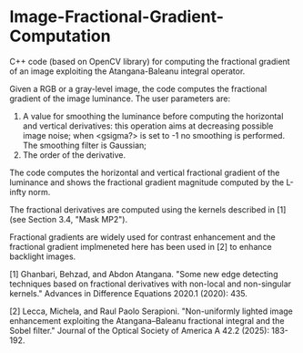 # Image-Fractional-Gradient-Computation
C++ code (based on OpenCV library) for computing the fractional gradient of an image exploiting the Atangana-Baleanu integral operator. 


Given a RGB or a gray-level image, the code computes the fractional gradient of the image luminance. 
The user parameters are:
1) A value <gsigma> for smoothing the luminance before computing the horizontal and vertical derivatives: this operation aims at decreasing possible image noise; when <gsigma?> is set to -1 no smoothing is performed. The smoothing filter is Gaussian;
2) The order <sigma> of the derivative.

The code computes the horizontal and vertical fractional gradient of the luminance and shows the fractional gradient magnitude computed by the L-infty norm.

The fractional derivatives are computed using the kernels described in [1] (see Section 3.4, "Mask MP2").

Fractional gradients are widely used for contrast enhancement and the fractional gradient implmeneted here has been used in [2] to enhance backlight images.

[1] Ghanbari, Behzad, and Abdon Atangana. "Some new edge detecting techniques based on fractional derivatives with non-local and non-singular kernels." Advances in Difference Equations 2020.1 (2020): 435.

[2] Lecca, Michela, and Raul Paolo Serapioni. "Non-uniformly lighted image enhancement exploiting the Atangana–Baleanu fractional integral and the Sobel filter." Journal of the Optical Society of America A 42.2 (2025): 183-192.
